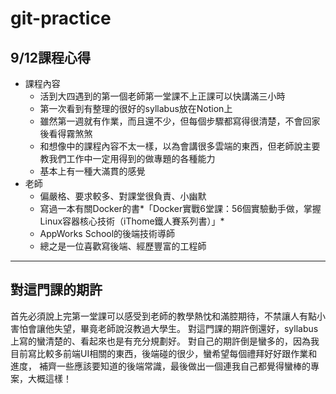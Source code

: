 # git-practice
## 9/12課程心得
- 課程內容
  - 活到大四遇到的第一個老師第一堂課不上正課可以快講滿三小時
  - 第一次看到有整理的很好的syllabus放在Notion上
  - 雖然第一週就有作業，而且還不少，但每個步驟都寫得很清楚，不會回家後看得霧煞煞
  - 和想像中的課程內容不太一樣，以為會講很多雲端的東西，但老師說主要教我們工作中一定用得到的做專題的各種能力
  - 基本上有一種大滿貫的感覺
- 老師
  - 偏嚴格、要求較多、對課堂很負責、小幽默
  - 寫過一本有關Docker的書*「Docker實戰6堂課：56個實驗動手做，掌握Linux容器核心技術（iThome鐵人賽系列書）」*
  - AppWorks School的後端技術導師
  - 總之是一位喜歡寫後端、經歷豐富的工程師
---
## 對這門課的期許
首先必須說上完第一堂課可以感受到老師的教學熱忱和滿腔期待，不禁讓人有點小害怕會讓他失望，畢竟老師說沒教過大學生。
對這門課的期許倒還好，syllabus上寫的蠻清楚的、看起來也是有充分規劃好。
對自己的期許倒是蠻多的，因為我目前寫比較多前端UI相關的東西，後端碰的很少，蠻希望每個禮拜好好跟作業和進度，
補齊一些應該要知道的後端常識，最後做出一個連我自己都覺得蠻棒的專案，大概這樣！
